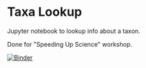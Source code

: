 # Taxa Lookup

Jupyter notebook to lookup info about a taxon.

Done for "Speeding Up Science" workshop.

[![Binder](https://mybinder.org/badge_logo.svg)](https://mybinder.org/v2/gh/wykhuh/taxa-lookup/master)
